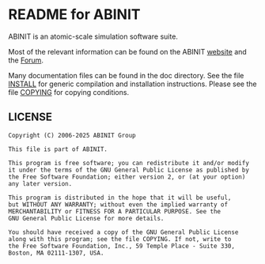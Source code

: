 README for ABINIT
=================

ABINIT is an atomic-scale simulation software suite.

Most of the relevant information can be found on the ABINIT [website](https://www.abinit.org)
and the [Forum](https://discourse.abinit.org).

Many documentation files can be found in the doc directory.
See the file [INSTALL](INSTALL) for generic compilation and installation instructions.
Please see the file [COPYING](COPYING) for copying conditions.

## LICENSE

	Copyright (C) 2006-2025 ABINIT Group

	This file is part of ABINIT.

	This program is free software; you can redistribute it and/or modify
	it under the terms of the GNU General Public License as published by
	the Free Software Foundation; either version 2, or (at your option)
	any later version.

	This program is distributed in the hope that it will be useful,
	but WITHOUT ANY WARRANTY; without even the implied warranty of
	MERCHANTABILITY or FITNESS FOR A PARTICULAR PURPOSE. See the
	GNU General Public License for more details.

	You should have received a copy of the GNU General Public License
	along with this program; see the file COPYING. If not, write to
	the Free Software Foundation, Inc., 59 Temple Place - Suite 330,
	Boston, MA 02111-1307, USA.
